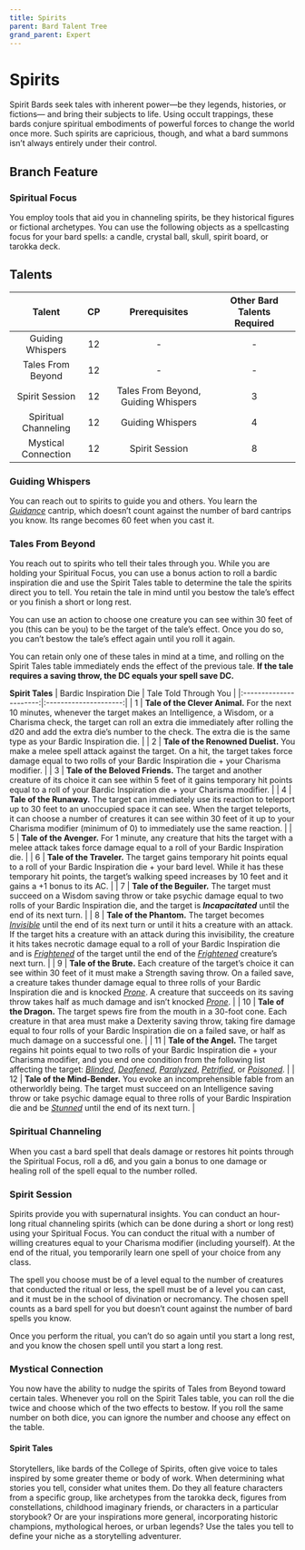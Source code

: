 ```yaml
---
title: Spirits
parent: Bard Talent Tree
grand_parent: Expert
---
```


# Spirits
Spirit Bards seek tales with inherent power—be they legends, histories, or fictions— and bring their subjects to life. Using occult trappings, these bards conjure spiritual embodiments of powerful forces to change the world once more. Such spirits are capricious, though, and what a bard summons isn’t always entirely under their control.

## Branch Feature

### Spiritual Focus
You employ tools that aid you in channeling spirits, be they historical figures or fictional archetypes. You can use the following objects as a spellcasting focus for your bard spells: a candle, crystal ball, skull, spirit board, or tarokka deck.

## Talents

| Talent | CP | Prerequisites | Other Bard Talents Required |
|:------:|:--:|:-------------:|:---------------------------:|
| Guiding Whispers | 12 | - | - |
| Tales From Beyond | 12 | - | - |
| Spirit Session | 12 | Tales From Beyond, Guiding Whispers | 3 |
| Spiritual Channeling | 12 | Guiding Whispers | 4 |
| Mystical Connection | 12 | Spirit Session | 8 |

### Guiding Whispers
You can reach out to spirits to guide you and others. You learn the *[Guidance](https://stormchaserroleplaying.com/stormchaserRPG/Spells/Cantrips/Divination/#guidance)* cantrip, which doesn’t count against the number of bard cantrips you know. Its range becomes 60 feet when you cast it.

### Tales From Beyond
You reach out to spirits who tell their tales through you. While you are holding your Spiritual Focus, you can use a bonus action to roll a bardic inspiration die and use the Spirit Tales table to determine the tale the spirits direct you to tell. You retain the tale in mind until you bestow the tale’s effect or you finish a short or long rest.

You can use an action to choose one creature you can see within 30 feet of you (this can be you) to be the target of the tale’s effect. Once you do so, you can’t bestow the tale’s effect again until you roll it again.

You can retain only one of these tales in mind at a time, and rolling on the Spirit Tales table immediately ends the effect of the previous tale. **If the tale requires a saving throw, the DC equals your spell save DC.**

**Spirit Tales**
| Bardic Inspiration Die | Tale Told Through You |
|:----------------------:|:---------------------:|
| 1 | **Tale of the Clever Animal.** For the next 10 minutes, whenever the target makes an Intelligence, a Wisdom, or a Charisma check, the target can roll an extra die immediately after rolling the d20 and add the extra die’s number to the check. The extra die is the same type as your Bardic Inspiration die. |
| 2 | **Tale of the Renowned Duelist.** You make a melee spell attack against the target. On a hit, the target takes force damage equal to two rolls of your Bardic Inspiration die + your Charisma modifier. |
| 3 | **Tale of the Beloved Friends.** The target and another creature of its choice it can see within 5 feet of it gains temporary hit points equal to a roll of your Bardic Inspiration die + your Charisma modifier. |
| 4 | **Tale of the Runaway.** The target can immediately use its reaction to teleport up to 30 feet to an unoccupied space it can see. When the target teleports, it can choose a number of creatures it can see within 30 feet of it up to your Charisma modifier (minimum of 0) to immediately use the same reaction. |
| 5 | **Tale of the Avenger.** For 1 minute, any creature that hits the target with a melee attack takes force damage equal to a roll of your Bardic Inspiration die. |
| 6 | **Tale of the Traveler.** The target gains temporary hit points equal to a roll of your Bardic Inspiration die + your bard level. While it has these temporary hit points, the target’s walking speed increases by 10 feet and it gains a +1 bonus to its AC. |
| 7 | **Tale of the Beguiler.** The target must succeed on a Wisdom saving throw or take psychic damage equal to two rolls of your Bardic Inspiration die, and the target is ***Incapacitated*** until the end of its next turn. |
| 8 | **Tale of the Phantom.** The target becomes *[Invisible](https://stormchaserroleplaying.com/stormchaserRPG/Conditions/Invisible/)* until the end of its next turn or until it hits a creature with an attack. If the target hits a creature with an attack during this invisibility, the creature it hits takes necrotic damage equal to a roll of your Bardic Inspiration die and is *[Frightened](https://stormchaserroleplaying.com/stormchaserRPG/Conditions/Frightened/)* of the target until the end of the *[Frightened](https://stormchaserroleplaying.com/stormchaserRPG/Conditions/Frightened/)* creature’s next turn. |
| 9 | **Tale of the Brute.** Each creature of the target’s choice it can see within 30 feet of it must make a Strength saving throw. On a failed save, a creature takes thunder damage equal to three rolls of your Bardic Inspiration die and is knocked *[Prone](https://stormchaserroleplaying.com/stormchaserRPG/Conditions/Prone/)*. A creature that succeeds on its saving throw takes half as much damage and isn’t knocked *[Prone](https://stormchaserroleplaying.com/stormchaserRPG/Conditions/Prone/)*. |
| 10 | **Tale of the Dragon.** The target spews fire from the mouth in a 30-foot cone. Each creature in that area must make a Dexterity saving throw, taking fire damage equal to four rolls of your Bardic Inspiration die on a failed save, or half as much damage on a successful one. |
| 11 | **Tale of the Angel.** The target regains hit points equal to two rolls of your Bardic Inspiration die + your Charisma modifier, and you end one condition from the following list affecting the target: *[Blinded](https://stormchaserroleplaying.com/stormchaserRPG/Conditions/Blinded/)*, *[Deafened](https://stormchaserroleplaying.com/stormchaserRPG/Conditions/Deafened/)*, *[Paralyzed](https://stormchaserroleplaying.com/stormchaserRPG/Conditions/Paralysed/)*, *[Petrified](https://stormchaserroleplaying.com/stormchaserRPG/Conditions/Petrified/)*, or *[Poisoned](https://stormchaserroleplaying.com/stormchaserRPG/Conditions/Poisoned/)*. |
| 12 | **Tale of the Mind-Bender.** You evoke an incomprehensible fable from an otherworldly being. The target must succeed on an Intelligence saving throw or take psychic damage equal to three rolls of your Bardic Inspiration die and be *[Stunned](https://stormchaserroleplaying.com/stormchaserRPG/Conditions/Stunned/)* until the end of its next turn. |

### Spiritual Channeling
When you cast a bard spell that deals damage or restores hit points through the Spiritual Focus, roll a d6, and you gain a bonus to one damage or healing roll of the spell equal to the number rolled.

### Spirit Session
Spirits provide you with supernatural insights. You can conduct an hour-long ritual channeling spirits (which can be done during a short or long rest) using your Spiritual Focus. You can conduct the ritual with a number of willing creatures equal to your Charisma modifier (including yourself). At the end of the ritual, you temporarily learn one spell of your choice from any class.

The spell you choose must be of a level equal to the number of creatures that conducted the ritual or less, the spell must be of a level you can cast, and it must be in the school of divination or necromancy. The chosen spell counts as a bard spell for you but doesn’t count against the number of bard spells you know.

Once you perform the ritual, you can’t do so again until you start a long rest, and you know the chosen spell until you start a long rest.

### Mystical Connection
You now have the ability to nudge the spirits of Tales from Beyond toward certain tales. Whenever you roll on the Spirit Tales table, you can roll the die twice and choose which of the two effects to bestow. If you roll the same number on both dice, you can ignore the number and choose any effect on the table.

   #### Spirit Tales

   Storytellers, like bards of the College of Spirits, often give voice to tales inspired by some greater theme or body of work. When determining what stories you tell, consider what unites them. Do they all feature characters from a specific group, like archetypes from the tarokka deck, figures from constellations, childhood imaginary friends, or characters in a particular storybook? Or are your inspirations more general, incorporating historic champions, mythological heroes, or urban legends? Use the tales you tell to define your niche as a storytelling adventurer.
